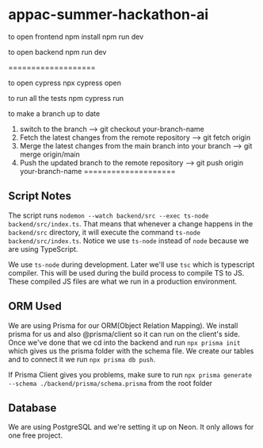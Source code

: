 # appac-summer-hackathon-ai

to open frontend
npm install
npm run dev


to open backend 
npm run dev

===================

to open cypress
npx cypress open 

to run all the tests
npm cypress run

to make a branch up to date 
1. switch to the branch --> git checkout your-branch-name
2. Fetch the latest changes from the remote repository --> git fetch origin
3. Merge the latest changes from the main branch into your branch --> git merge origin/main
4. Push the updated branch to the remote repository --> git push origin your-branch-name
====================


## Script Notes
The script runs `nodemon --watch backend/src --exec ts-node backend/src/index.ts`. That means that whenever a change happens in the `backend/src` directory, it will execute the command `ts-node backend/src/index.ts`. Notice we use `ts-node` instead of `node` because we are using TypeScript.  

We use `ts-node` during development. Later we'll use `tsc` which is typescript compiler. This will be used during the build process to compile TS to JS. These compiled JS files are what we run in a production environment.  


## ORM Used

We are using Prisma for our ORM(Object Relation Mapping). We install prisma for us and also @prisma/client so it can run on the client's side. 
Once we've done that we cd into the backend and run `npx prisma init` which gives us the prisma folder with the schema file. We create our tables and to connect it we run `npx prisma db push`.

If Prisma Client gives you problems, make sure to run `npx prisma generate --schema ./backend/prisma/schema.prisma` from the root folder

## Database

We are using PostgreSQL and we're setting it up on Neon. It only allows for one free project.  



